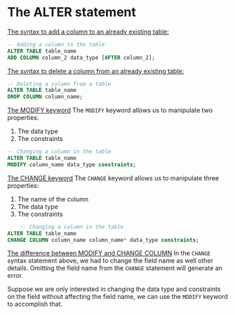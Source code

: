 # The ALTER statement
<u>The syntax to add a column to an already existing table:</u>
```sql
-- Adding a column to the table 
ALTER TABLE table_name 
ADD COLUMN column_2 data_type [AFTER column_2];
```

<u>The syntax to delete a column from an already existing table:</u>
```sql
-- Deleting a column from a table
ALTER TABLE table_name
DROP COLUMN column_name;
```

<u>The MODIFY keyword</u>
The `MODIFY` keyword allows us to manipulate two properties:
1. The data type
2. The constraints
```sql
-- Changing a column in the table
ALTER TABLE table_name
MODIFY column_name data_type constraints;
```

<u>The CHANGE keyword</u>
The `CHANGE` keyword allows us to manipulate three properties:
1. The name of the column
2. The data type
3. The constraints
```sql
	-- Changing a column in the table
ALTER TABLE table_name
CHANGE COLUMN column_name column_name* data_type constraints;
```

<u>The difference between MODIFY and CHANGE COLUMN</u>
In the `CHANGE` syntax statement above, we had to change the field name as well other details. Omitting the field name from the `CHANGE` statement will generate an error. 

Suppose we are only interested in changing the data type and constraints on the field without affecting the field name, we can use the `MODIFY` keyword to accomplish that.